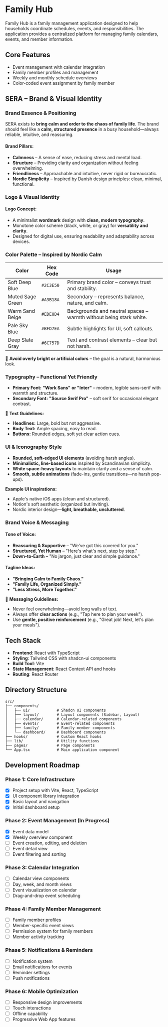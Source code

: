 
# Family Hub

Family Hub is a family management application designed to help households coordinate schedules, events, and responsibilities. The application provides a centralized platform for managing family calendars, events, and member information.

## Core Features

- Event management with calendar integration
- Family member profiles and management
- Weekly and monthly schedule overviews
- Color-coded event assignment by family member

## SERA – Brand & Visual Identity

### Brand Essence & Positioning

SERA exists to **bring calm and order to the chaos of family life**. The brand should feel like a **calm, structured presence** in a busy household—always reliable, intuitive, and reassuring.

#### Brand Pillars:

- **Calmness** – A sense of ease, reducing stress and mental load.
- **Structure** – Providing clarity and organization without feeling overwhelming.
- **Friendliness** – Approachable and intuitive, never rigid or bureaucratic.
- **Nordic Simplicity** – Inspired by Danish design principles: clean, minimal, functional.

### Logo & Visual Identity

#### Logo Concept:

- A minimalist **wordmark** design with **clean, modern typography**.
- Monotone color scheme (black, white, or gray) for **versatility and clarity**.
- Designed for digital use, ensuring readability and adaptability across devices.

### Color Palette – Inspired by Nordic Calm

| Color | Hex Code | Usage |
| --- | --- | --- |
| Soft Deep Blue | `#2C3E50` | Primary brand color – conveys trust and stability. |
| Muted Sage Green | `#A3B18A` | Secondary – represents balance, nature, and calm. |
| Warm Sand Beige | `#EDE0D4` | Backgrounds and neutral spaces – warmth without being stark white. |
| Pale Sky Blue | `#BFD7EA` | Subtle highlights for UI, soft callouts. |
| Deep Slate Gray | `#6C757D` | Text and contrast elements – clear but not harsh. |

🔹 **Avoid overly bright or artificial colors** – the goal is a natural, harmonious look.

### Typography – Functional Yet Friendly

- **Primary Font:** **"Work Sans" or "Inter"** – modern, legible sans-serif with warmth and structure.
- **Secondary Font:** **"Source Serif Pro"** – soft serif for occasional elegant contrast.

🔹 **Text Guidelines:**
- **Headlines:** Large, bold but not aggressive.
- **Body Text:** Ample spacing, easy to read.
- **Buttons:** Rounded edges, soft yet clear action cues.

### UI & Iconography Style

- **Rounded, soft-edged UI elements** (avoiding harsh angles).
- **Minimalistic, line-based icons** inspired by Scandinavian simplicity.
- **White space-heavy layouts** to maintain clarity and a sense of calm.
- **Smooth, subtle animations** (fade-ins, gentle transitions—no harsh pop-ups).

**Example UI inspirations:**
- Apple's native iOS apps (clean and structured).
- Notion's soft aesthetic (organized but inviting).
- Nordic interior design—**light, breathable, uncluttered**.

### Brand Voice & Messaging

#### Tone of Voice:

- **Reassuring & Supportive** – "We've got this covered for you."
- **Structured, Yet Human** – "Here's what's next, step by step."
- **Down-to-Earth** – "No jargon, just clear and simple guidance."

#### Tagline Ideas:

- **"Bringing Calm to Family Chaos."**
- **"Family Life, Organized Simply."**
- **"Less Stress, More Together."**

🔹 **Messaging Guidelines:**
- Never feel overwhelming—avoid long walls of text.
- Always offer **clear actions** (e.g., "Tap here to plan your week").
- Use **gentle, positive reinforcement** (e.g., "Great job! Next, let's plan your meals").

## Tech Stack

- **Frontend**: React with TypeScript
- **Styling**: Tailwind CSS with shadcn-ui components
- **Build Tool**: Vite
- **State Management**: React Context API and hooks
- **Routing**: React Router

## Directory Structure

```
src/
├── components/
│   ├── ui/            # Shadcn UI components
│   ├── layout/        # Layout components (Sidebar, Layout)
│   ├── calendar/      # Calendar-related components
│   ├── events/        # Event-related components
│   ├── family/        # Family member components
│   └── dashboard/     # Dashboard components
├── hooks/             # Custom React hooks
├── lib/               # Utility functions
├── pages/             # Page components
└── App.tsx            # Main application component
```

## Development Roadmap

### Phase 1: Core Infrastructure

- [x] Project setup with Vite, React, TypeScript
- [x] UI component library integration
- [x] Basic layout and navigation
- [x] Initial dashboard setup

### Phase 2: Event Management (In Progress)

- [x] Event data model
- [x] Weekly overview component
- [ ] Event creation, editing, and deletion
- [ ] Event detail view
- [ ] Event filtering and sorting

### Phase 3: Calendar Integration

- [ ] Calendar view components
- [ ] Day, week, and month views
- [ ] Event visualization on calendar
- [ ] Drag-and-drop event scheduling

### Phase 4: Family Member Management

- [ ] Family member profiles
- [ ] Member-specific event views
- [ ] Permission system for family members
- [ ] Member activity tracking

### Phase 5: Notifications & Reminders

- [ ] Notification system
- [ ] Email notifications for events
- [ ] Reminder settings
- [ ] Push notifications

### Phase 6: Mobile Optimization

- [ ] Responsive design improvements
- [ ] Touch interactions
- [ ] Offline capability
- [ ] Progressive Web App features
